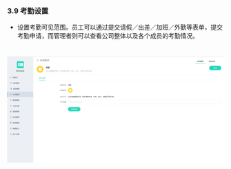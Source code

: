 ### 3.9 考勤设置
* 设置考勤可见范围。员工可以通过提交请假／出差／加班／外勤等表单，提交考勤申请，而管理者则可以查看公司整体以及各个成员的考勤情况。

# ![](/assets/3.9考勤设置.png)